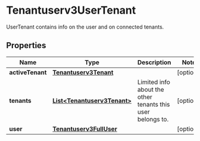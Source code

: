 

# Tenantuserv3UserTenant

UserTenant contains info on the user and on connected tenants.

## Properties

| Name | Type | Description | Notes |
|------------ | ------------- | ------------- | -------------|
|**activeTenant** | [**Tenantuserv3Tenant**](Tenantuserv3Tenant.md) |  |  [optional] |
|**tenants** | [**List&lt;Tenantuserv3Tenant&gt;**](Tenantuserv3Tenant.md) | Limited info about the other tenants this user belongs to. |  [optional] |
|**user** | [**Tenantuserv3FullUser**](Tenantuserv3FullUser.md) |  |  [optional] |



